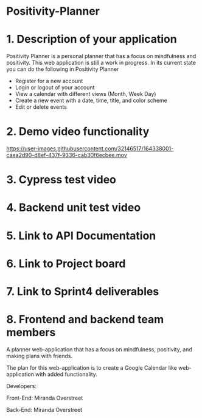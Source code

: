 # Positivity-Planner


# 1. Description of your application 

Positivity Planner is a personal planner that has a focus on mindfulness and positivity. This web application is still a work in progress. In its current state you can do the following in Positivity Planner
  - Register for a new account
  - Login or logout of your account
  - View a calendar with different views (Month, Week Day)
  - Create a new event with a date, time, title, and color scheme
  - Edit or delete events



# 2. Demo video functionality 

https://user-images.githubusercontent.com/32146517/164338001-caea2d90-d8ef-437f-9336-cab30f6ecbee.mov


# 3. Cypress test video 
# 4. Backend unit test video
# 5. Link to API Documentation
# 6. Link to Project board
# 7. Link to Sprint4 deliverables
# 8. Frontend and backend team members

A planner web-application that has a focus on mindfulness, positivity, and making plans with friends.

The plan for this web-application is to create a Google Calendar like web-application with added functionality.

Developers:

Front-End: Miranda Overstreet

Back-End: Miranda Overstreet
